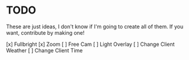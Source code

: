 # TODO

These are just ideas, I don't know if I'm going to create all of them. If you want, contribute by making one!

[x] Fullbright
[x] Zoom
[ ] Free Cam
[ ] Light Overlay
[ ] Change Client Weather
[ ] Change Client Time
